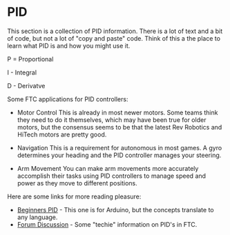# PID

This section is a collection of PID information. There is a lot of text and a bit of code, but not a lot of "copy and paste" code. Think of this a the place to learn what PID is and how you might use it.

P = Proportional

I - Integral

D - Derivatve

Some FTC applications for PID controllers:

* Motor Control
This is already in most newer motors. Some teams think they need to do it themselves, which may have been true for older motors, but the consensus seems to be that the latest Rev Robotics and HiTech motors are pretty good.

* Navigation
This is a requirement for autonomous in most games. A gyro determines your heading and the PID controller manages your steering.

* Arm Movement
You can make arm movements more accurately accomplish their tasks using PID controllers to manage speed and power as they move to different positions.

Here are some links for more reading pleasure:

* [Beginners PID](http://brettbeauregard.com/blog/2011/04/improving-the-beginners-pid-introduction/) - This one is for Arduino, but the concepts translate to any language.
* [Forum Discussion](https://ftcforum.usfirst.org/forum/ftc-technology/4019-high-accuracy-pid-controller-in-android) - Some "techie" information on PID's in FTC.
